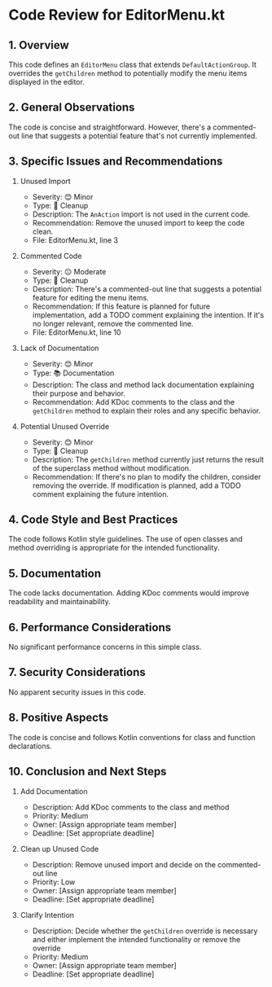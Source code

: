 # Code Review for EditorMenu.kt

## 1. Overview

This code defines an `EditorMenu` class that extends `DefaultActionGroup`. It overrides the `getChildren` method to potentially modify the menu items displayed in the editor.

## 2. General Observations

The code is concise and straightforward. However, there's a commented-out line that suggests a potential feature that's not currently implemented.

## 3. Specific Issues and Recommendations

1. Unused Import
   - Severity: 😊 Minor
   - Type: 🧹 Cleanup
   - Description: The `AnAction` import is not used in the current code.
   - Recommendation: Remove the unused import to keep the code clean.
   - File: EditorMenu.kt, line 3

2. Commented Code
   - Severity: 😐 Moderate
   - Type: 🧹 Cleanup
   - Description: There's a commented-out line that suggests a potential feature for editing the menu items.
   - Recommendation: If this feature is planned for future implementation, add a TODO comment explaining the intention. If it's no longer relevant, remove the commented line.
   - File: EditorMenu.kt, line 10

3. Lack of Documentation
   - Severity: 😊 Minor
   - Type: 📚 Documentation
   - Description: The class and method lack documentation explaining their purpose and behavior.
   - Recommendation: Add KDoc comments to the class and the `getChildren` method to explain their roles and any specific behavior.

4. Potential Unused Override
   - Severity: 😊 Minor
   - Type: 🧹 Cleanup
   - Description: The `getChildren` method currently just returns the result of the superclass method without modification.
   - Recommendation: If there's no plan to modify the children, consider removing the override. If modification is planned, add a TODO comment explaining the future intention.

## 4. Code Style and Best Practices

The code follows Kotlin style guidelines. The use of open classes and method overriding is appropriate for the intended functionality.

## 5. Documentation

The code lacks documentation. Adding KDoc comments would improve readability and maintainability.

## 6. Performance Considerations

No significant performance concerns in this simple class.

## 7. Security Considerations

No apparent security issues in this code.

## 8. Positive Aspects

The code is concise and follows Kotlin conventions for class and function declarations.

## 10. Conclusion and Next Steps

1. Add Documentation
   - Description: Add KDoc comments to the class and method
   - Priority: Medium
   - Owner: [Assign appropriate team member]
   - Deadline: [Set appropriate deadline]

2. Clean up Unused Code
   - Description: Remove unused import and decide on the commented-out line
   - Priority: Low
   - Owner: [Assign appropriate team member]
   - Deadline: [Set appropriate deadline]

3. Clarify Intention
   - Description: Decide whether the `getChildren` override is necessary and either implement the intended functionality or remove the override
   - Priority: Medium
   - Owner: [Assign appropriate team member]
   - Deadline: [Set appropriate deadline]
